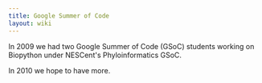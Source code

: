 ```yaml
---
title: Google Summer of Code
layout: wiki
---
```


In 2009 we had two Google Summer of Code (GSoC) students working on
Biopython under NESCent's Phyloinformatics GSoC.

In 2010 we hope to have more.

